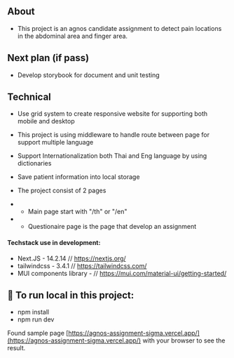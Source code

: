 ## About

- This project is an agnos candidate assignment to detect pain locations in the abdominal area and finger area.

## Next plan (if pass)

- Develop storybook for document and unit testing

## Technical

- Use grid system to create responsive website for supporting both mobile and desktop
- This project is using middleware to handle route between page for support multiple language
- Support Internationalization both Thai and Eng language by using dictionaries
- Save patient information into local storage

- The project consist of 2 pages
- - Main page start with "/th" or "/en"
- - Questionaire page is the page that develop an assignment

#### Techstack use in development:

- Next.JS - 14.2.14 // https://nextjs.org/
- tailwindcss - 3.4.1 // https://tailwindcss.com/
- MUI components library - // https://mui.com/material-ui/getting-started/

## 🚨 To run local in this project:

- npm install
- npm run dev

Found sample page [https://agnos-assignment-sigma.vercel.app/](https://agnos-assignment-sigma.vercel.app/) with your browser to see the result.
